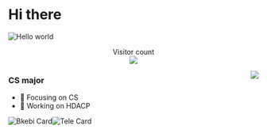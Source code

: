 <!--### Hi there 👋
-->
<!--
**owwkmidream/owwkmidream** is a ✨ _special_ ✨ repository because its `README.md` (this file) appears on your GitHub profile.

Here are some ideas to get you started:

- 🔭 I’m currently working on ...
- 🌱 I’m currently learning ...
- 👯 I’m looking to collaborate on ...
- 🤔 I’m looking for help with ...
- 💬 Ask me about ...
- 📫 How to reach me: ...
- 😄 Pronouns: ...
- ⚡ Fun fact: ...
-->
# Hi there
<img src="https://raw.githubusercontent.com/sagar-viradiya/sagar-viradiya/master/resources/banner.png" alt="Hello world">

<p align="center"> 
  Visitor count<br>
  <img src="https://profile-counter.glitch.me/owwkmidream/count.svg" />
</p>
<img align="right" src="https://github-readme-stats.vercel.app/api?username=owwkmidream&show_icons=true&theme=dracula">

### CS major
- :orange_book: Focusing on CS
- :hammer: Working on HDACP

![Bkebi Card](https://github-readme-stats.vercel.app/api/pin/?username=owwkmidream&repo=Bkebi-GC-Release)![Tele Card](https://github-readme-stats.vercel.app/api/pin/?username=owwkmidream&repo=Genshin_Impact_Teleport)
